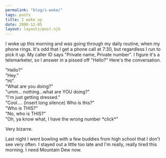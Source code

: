 ```yaml
---
permalink: "blog/i-woke/"
tags: posts
title: I woke up
date: 2000-12-05
layout: layouts/post.njk
---
```


I woke up this morning and was going through my daily routine, when my phone rings. It's odd that I get a phone call at 7:30, but regardless I run to pick it up. My caller ID says "Private name, Private number". I figure it's a telemarketer, so I answer in a pissed off "Hello?" Here's the conversation.

"Hello?"  
"Hey."  
"Hi".  
"What are you doing?"  
"umm... nothing...what are YOU doing?"  
"I'm just getting dressed."  
"Cool.... (insert long silence) Who is this?"  
"Who is THIS?"  
"No, who is THIS?"  
"Oh, ya know what, I have the wrong number \*click\*"

Very bizarre. 

Last night I went bowling with a few buddies from high school that I don't see very often. I stayed out a little too late and I'm really, really tired this morning. I need Mountain Dew now.